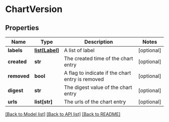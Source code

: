 # ChartVersion

## Properties
Name | Type | Description | Notes
------------ | ------------- | ------------- | -------------
**labels** | [**list[Label]**](Label.md) | A list of label | [optional] 
**created** | **str** | The created time of the chart entry | [optional] 
**removed** | **bool** | A flag to indicate if the chart entry is removed | [optional] 
**digest** | **str** | The digest value of the chart entry | [optional] 
**urls** | **list[str]** | The urls of the chart entry | [optional] 

[[Back to Model list]](../README.md#documentation-for-models) [[Back to API list]](../README.md#documentation-for-api-endpoints) [[Back to README]](../README.md)


